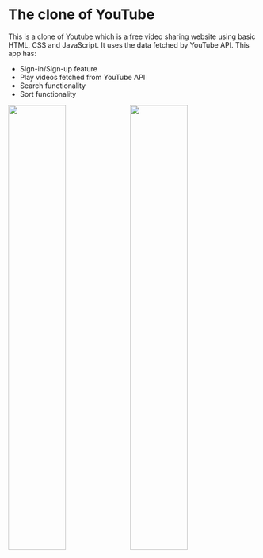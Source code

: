 # The clone of YouTube

This is a clone of Youtube which is a free video sharing website using basic HTML, CSS and JavaScript. It uses the data fetched by YouTube API. 
This app has:
<ul>
  <li> Sign-in/Sign-up feature</li>
  <li> Play videos fetched from YouTube API</li>
  <li> Search functionality</li>
  <li> Sort functionality</li>
</ul>
<div>
  <img src="https://lh4.googleusercontent.com/0pcCrEVWWYB_oGP8ZSDQSTlLpUZgGN8Xbif5WVLCH4WCgxRGpNUj-K6shRgvuu3lFo4=w2400" width="48%">
  <img src="https://lh4.googleusercontent.com/3uBp4uQ_8sZES3pKEJIvKp4ZCXV6CM_aVWrD90HXtEeepWDBLxC3FfJKFem4sQQH1rw=w2400" width="48%">
</div>
  
